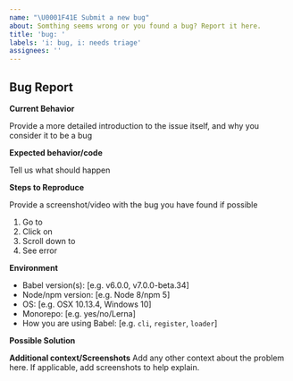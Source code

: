 ```yaml
---
name: "\U0001F41E Submit a new bug"
about: Somthing seems wrong or you found a bug? Report it here.
title: 'bug: '
labels: 'i: bug, i: needs triage'
assignees: ''
---
```


## Bug Report

**Current Behavior**

Provide a more detailed introduction to the issue itself, and why you consider it to be a
bug

**Expected behavior/code**

Tell us what should happen

**Steps to Reproduce**

Provide a screenshot/video with the bug you have found if possible

1. Go to
2. Click on
3. Scroll down to
4. See error

**Environment**

- Babel version(s): [e.g. v6.0.0, v7.0.0-beta.34]
- Node/npm version: [e.g. Node 8/npm 5]
- OS: [e.g. OSX 10.13.4, Windows 10]
- Monorepo: [e.g. yes/no/Lerna]
- How you are using Babel: [e.g. `cli`, `register`, `loader`]

**Possible Solution**

<!--- Only if you have suggestions on a fix for the bug -->

**Additional context/Screenshots**
Add any other context about the problem here. If applicable, add screenshots to help explain.
